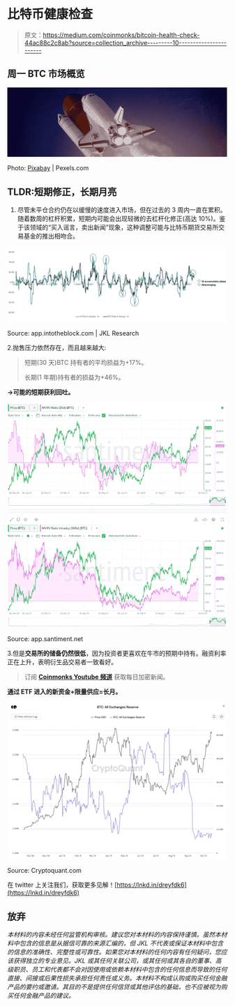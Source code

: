 # 比特币健康检查

> 原文：<https://medium.com/coinmonks/bitcoin-health-check-44ac88c2c8ab?source=collection_archive---------10----------------------->

## 周一 BTC 市场概览

![](img/68807d250e8fece946e80025a5dd1230.png)

Photo: [Pixabay](https://www.pexels.com/@pixabay) | Pexels.com

## TLDR:短期修正，长期月亮

1.  尽管未平仓合约仍在以缓慢的速度进入市场，但在过去的 3 周内一直在累积。随着数周的杠杆积累，短期内可能会出现轻微的去杠杆化修正(高达 10%)。鉴于该领域的“买入谣言，卖出新闻”现象，这种调整可能与比特币期货交易所交易基金的推出相吻合。

![](img/e813b7f9b0e566c4a9fe77140208f09b.png)

Source: app.intotheblock.com | JKL Research

2.抛售压力依然存在，而且越来越大:

> 短期(30 天)BTC 持有者的平均损益为+17%。
> 
> 长期(1 年期)持有者的损益为+46%。

**→可能的短期获利回吐。**

![](img/d7e983f74c14801ef9b17d137cd81efb.png)

Source: app.santiment.net

3.但是**交易所的储备仍然很低**，因为投资者更喜欢在牛市的预期中持有。融资利率正在上升，表明衍生品交易者一致看好。

> 订阅 [**Coinmonks Youtube 频道**](https://www.youtube.com/c/coinmonks/videos) 获取每日加密新闻。

**通过 ETF 进入的新资金+限量供应=长月。**

![](img/6c4f047d1901a31ba9be6634217e803d.png)

Source: Cryptoquant.com

在 twitter 上关注我们，获取更多见解！[https://lnkd.in/dreyfdk6](https://lnkd.in/dreyfdk6)

## 放弃

*本材料的内容未经任何监管机构审核。建议您对本材料的内容保持谨慎。虽然本材料中包含的信息是从据信可靠的来源汇编的，但 JKL 不代表或保证本材料中包含的信息的准确性、完整性或可靠性。如果您对本材料的任何内容有任何疑问，您应该获得独立的专业意见。JKL 或其任何关联公司，或其任何或其各自的董事、高级职员、员工和代表都不会对因使用或依赖本材料中包含的任何信息而导致的任何直接、间接或后果性损失承担任何责任或义务。本材料不构成认购或购买任何金融产品的要约或邀请。其目的不是提供任何信贷或其他评估的基础，也不应被视为购买任何金融产品的建议。*